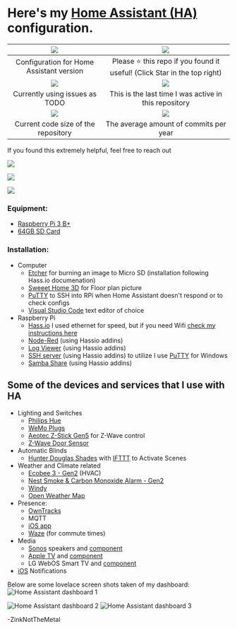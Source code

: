 # Here's my [Home Assistant (HA)](https://home-assistant.io/) configuration. 

| ![](https://img.shields.io/badge/Home%20Assistant-0.83.3-blue.svg) | ![](https://img.shields.io/github/stars/zinknotthemetal/homeassistant.svg?label=Stars)|
|:---:|:---:|
| Configuration for Home Assistant version | Please :star: this repo if you found it useful! (Click Star in the top right) |
| [![](https://img.shields.io/github/issues-raw/zinknotthemetal/homeassistant.svg)](https://github.com/ZinkNotTheMetal/HomeAssistant/issues) | ![](https://img.shields.io/github/last-commit/zinknotthemetal/homeassistant.svg) |
| Currently using issues as TODO | This is the last time I was active in this repository |
| ![](https://img.shields.io/github/languages/code-size/zinknotthemetal/homeassistant.svg) | ![](https://img.shields.io/github/commit-activity/y/zinknotthemetal/homeassistant.svg) |
| Current code size of the repository | The average amount of commits per year |

If you found this extremely helpful, feel free to reach out

![](https://img.shields.io/badge/Venmo-@ZinkNotTheMetal-blue.svg)

[![](https://img.shields.io/badge/PayPal.me-Caffeine-blue.svg)](https://paypal.me/wdzink)

![](https://img.shields.io/badge/email-ZinkNotTheMetal@gmail.com-red.svg)


### Equipment:
- [Raspberry Pi 3 B+](http://a.co/d/c4m30oN)
- [64GB SD Card](http://a.co/d/iygZSba)

### Installation:
* Computer
  * [Etcher](https://etcher.io/) for burning an image to Micro SD (installation following Hass.io documenation)
  * [Sweeet Home 3D](http://www.sweethome3d.com/) for Floor plan picture
  * [PuTTY](https://www.putty.org/) to SSH into RPi when Home Assistant doesn't respond or to check configs
  * [Visual Studio Code](https://code.visualstudio.com/) text editor of choice
* Raspberry Pi
  * [Hass.io](https://www.home-assistant.io/hassio/installation/) I used ethernet for speed, but if you need Wifi [check my instructions here](https://github.com/ZinkNotTheMetal/HomeAssistant/wiki/Hass.io-RPi-3-B--Wifi-Connection)
  * [Node-Red](https://nodered.org/) (using Hassio addins)
  * [Log Viewer](https://github.com/hassio-addons/addon-log-viewer) (using Hassio addins)
  * [SSH server](https://github.com/hassio-addons/addon-ssh) (using Hassio addins) to utilize I use [PuTTY](https://www.putty.org/) for Windows
  * [Samba Share](https://github.com/home-assistant/hassio-addons/tree/master/samba) (using Hassio addins)

## Some of the devices and services that I use with HA
* Lighting and Switches
  * [Philips Hue](https://www2.meethue.com/en-us)
  * [WeMo Plugs](http://a.co/d/4Z3Zl8v)
  * [Aeotec Z-Stick Gen5](https://www.amazon.com/dp/B00X0AWA6E/) for Z-Wave control
  * [Z-Wave Door Sensor](https://www.monoprice.com/product?p_id=24259)
* Automatic Blinds
  * [Hunter Douglas Shades](https://www.hunterdouglas.com/operating-systems/motorized/powerview-motorization) with [IFTTT](https://ifttt.com) to Activate Scenes
* Weather and Climate related
  * [Ecobee 3 - Gen2](https://www.ecobee.com/) (HVAC)
  * [Nest Smoke & Carbon Monoxide Alarm - Gen2](http://a.co/d/cM1LTUv)
  * [Windy](https://www.windy.com/)
  * [Open Weather Map](https://www.home-assistant.io/components/sensor.openweathermap/)
* Presence:
  * [OwnTracks](https://home-assistant.io/components/device_tracker.owntracks/)
  * MQTT
  * [iOS app](https://itunes.apple.com/us/app/home-assistant-companion/id1099568401?mt=8)
  * [Waze](https://www.home-assistant.io/components/sensor.waze_travel_time/) (for commute times)
* Media
  * [Sonos](https://www.sonos.com/) speakers and [component](https://home-assistant.io/components/media_player.sonos/)
  * [Apple TV](https://www.apple.com/tv/) and [component](https://www.home-assistant.io/components/apple_tv/)
  * LG WebOS Smart TV and [component](https://www.home-assistant.io/components/media_player.webostv/)
* [iOS](https://home-assistant.io/docs/ecosystem/ios/notifications/basic/) Notifications

Below are some lovelace screen shots taken of my dashboard:
<img src="https://github.com/ZinkNotTheMetal/HomeAssistant/blob/master/Home-Assistant-Lovelace-1.PNG" alt="Home Assistant dashboard 1" />

<img src="https://github.com/ZinkNotTheMetal/HomeAssistant/blob/master/Home-Assistant-Lovelace-2.PNG" alt="Home Assistant dashboard 2" />

<img src="https://github.com/ZinkNotTheMetal/HomeAssistant/blob/master/Home-Assistant-Lovelace-3.PNG" alt="Home Assistant dashboard 3" />

-ZinkNotTheMetal
